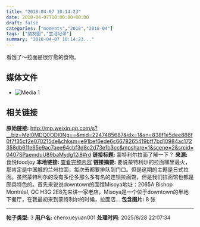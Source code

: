 ```yaml
---
title: "2018-04-07 10:14:23"
date: 2018-04-07T10:00:00+08:00
draft: false
categories: ["moments","2018","2018-04"]
tags: ["朋友圈","生活记录"]
summary: "2018-04-07 10:14:23..."
---
```


看饿了～拉面是很疗愈的食物。

## 媒体文件

- ![Media 1](/Moments/photos/2018-04-07/201804071014230.jpg)

## 相关链接

**原始链接:** http://mp.weixin.qq.com/s?__biz=MzI0MDQ0ODI0Ng==&mid=2247485687&idx=1&sn=838f1e5dee886f0f7f35cf2e070215de&chksm=e91bef6ede6c6678265419bff7bd10984ac172358db61fe65e9ac7aee64cbf3d8c2d73e1b3cc&mpshare=1&scene=2&srcid=0407SPaemduU89baMydg12i8#rd
**链接标题:** 蒙特利尔拉面了解一下？
**来源:** 食悦foodjoy
**本地链接:** [查看完整内容](/link_content/2018/04/2018-04-07/link_content/)
**链接摘要:** 要说蒙特利尔的拉面哪里最火，那肯定是中国城的兰州拉面，每次去都要排队到门口。但是这期的主题是日式拉面。虽然蒙特利尔的没有多伦多那么多有名的连锁拉面馆，但是我们拉面馆也都是颇具特色的。首先来说说downtown的面馆Misoya地址：2065A Bishop Montréal, QC H3G 2E8先来讲一家老店，Misoya是一个位于downtown的半地下餐厅，在我最初来到蒙特利尔的时候，拉面店...
**包含图片:** 8 张

---

**帖子类型:** 3
**用户名:** chenxueyuan001
**处理时间:** 2025/8/28 22:07:34